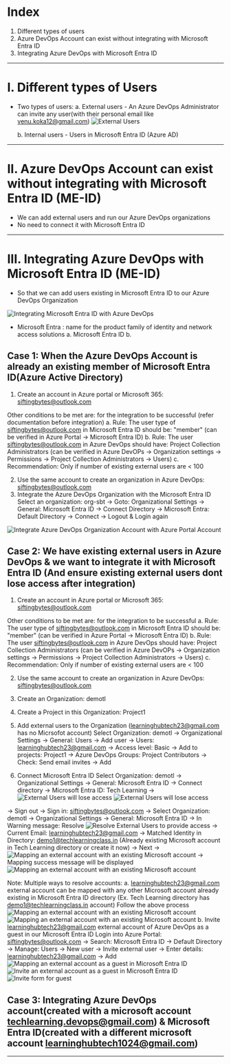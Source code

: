# Index
1. Different types of users
2. Azure DevOps Account can exist without integrating with Microsoft Entra ID
3. Integrating Azure DevOps with Microsoft Entra ID 
--------------------------------------------------------------------------------------------------------------------------------------------------------------------------------------------------------------------------------------------------------------------------------------------------------
# I. Different types of Users
 - Two types of users:
    a. External users - An Azure DevOps Administrator can invite any user(with their personal email like venu.koka12@gmail.com) 
![External Users](../assets/external-user.png)

    b. Internal users - Users in Microsoft Entra ID (Azure AD)
       
--------------------------------------------------------------------------------------------------------------------------------------------------------------------------------------------------------------------------------------------------------------------------------------------------------
# II. Azure DevOps Account can exist without integrating with Microsoft Entra ID (ME-ID)
 - We can add external users and run our Azure DevOps organizations
 - No need to connect it with Microsoft Entra ID 

--------------------------------------------------------------------------------------------------------------------------------------------------------------------------------------------------------------------------------------------------------------------------------------------------------
# III. Integrating Azure DevOps with Microsoft Entra ID (ME-ID)
 - So that we can add users existing in Microsoft Entra ID to our Azure DevOps Organization
   
![Integrating Microsoft Entra ID with Azure DevOps](../assets/integrate-devops-entra-id.png)

 - Microsoft Entra : name for the product family of identity and network access solutions
   a. Microsoft Entra ID
   b. 

   
## Case 1: When the Azure DevOps Account is already an existing member of Microsoft Entra ID(Azure Active Directory)
1. Create an account in Azure portal or Microsoft 365: siftingbytes@outlook.com

Other conditions to be met are: for the integration to be successful (refer documentation before integration)
  a. Rule: The user type of siftingbytes@outlook.com in Microsoft Entra ID should be: "member" (can be verified in Azure Portal -> Microsoft Entra ID)
  b. Rule: The user siftingbytes@outlook.com in Azure DevOps should have: Project Collection Administrators (can be verified in Azure DevOPs -> Organization settings -> Permissions -> Project Collection Administrators -> Users)
  c. Recommendation: Only if number of existing external users are < 100
  
2. Use the same account to create an organization in Azure DevOps: siftingbytes@outlook.com
3. Integrate the Azure DevOps Organization with the Microsoft Entra ID
Select an organization: org-sbt -> Goto: Organizational Settings -> General: Microsoft Entra ID -> Connect Directory -> Microsoft Entra: Default Directory -> Connect -> Logout & Login again

![Integrate Azure DevOps Organization Account with Azure Portal Account](../assets/integrate-devops-entra-with-same-account.png)


## Case 2: We have existing external users in Azure DevOps & we want to integrate it with Microsoft Entra ID (And ensure existing external users dont lose access after integration)
1. Create an account in Azure portal or Microsoft 365: siftingbytes@outlook.com

Other conditions to be met are: for the integration to be successful
  a. Rule: The user type of siftingbytes@outlook.com in Microsoft Entra ID should be: "member" (can be verified in Azure Portal -> Microsoft Entra ID)
  b. Rule: The user siftingbytes@outlook.com in Azure DevOps should have: Project Collection Administrators (can be verified in Azure DevOPs -> Organization settings -> Permissions -> Project Collection Administrators -> Users)
  c. Recommendation: Only if number of existing external users are < 100
  
2. Use the same account to create an organization in Azure DevOps: siftingbytes@outlook.com
3. Create an Organization: demotl
4. Create a Project in this Organization: Project1
5. Add external users to the Organization (learninghubtech23@gmail.com has no Micrsofot account)
Select Organization: demotl -> Organizational Settings -> General: Users -> Add user -> Users: learninghubtech23@gmail.com -> Access level: Basic -> Add to projects: Project1 -> Azure DevOps Groups: Project Contributors -> Check: Send email invites -> Add

6. Connect Microsoft Entra ID
Select Organization: demotl -> Organizational Settings -> General: Microsoft Entra ID -> Connect directory -> Microsoft Entra ID: Tech Learning ->
![External Users will lose access](../assets/external-users-lose-connecting.png)
![External Users will lose access](../assets/external-users-lose-connecting-two.png)

-> Sign out 
-> Sign in: siftingbytes@outlook.com -> Select Organization: demotl -> Organizational Settings 
-> General: Microsoft Entra ID -> In Warning message: Resolve
![Resolve External Users to provide access](../assets/resolve-external-users-lose-connecting.png)
-> Current Email: learninghubtech23@gmail.com -> Matched Identity in Directory: demo1@techlearningclass.in (Already existing Microsoft account in Tech Learning directory or create it now) -> Next -> 
![Mapping an external account with an existing Microsoft account](../assets/mapping-two-different-accounts.png)
-> Mapping success message will be displayed
![Mapping an external account with an existing Microsoft account](../assets/mapping-two-different-accounts-three.png)

Note: Multiple ways to resolve accounts:
      a. learninghubtech23@gmail.com external account can be mapped with any other Microsoft account already existing in Microsoft Entra ID directory (Ex. Tech Learning directory has demo1@techlearningclass.in account)
         Follow the above process
![Mapping an external account with an existing Microsoft account](../assets/mapping-two-different-accounts.png)
![Mapping an external account with an existing Microsoft account](../assets/mapping-two-different-accounts-three.png)
      b. Invite learninghubtech23@gmail.com external account of Azure DevOps as a guest in our Microsoft Entra ID 
         Login into Azure Portal: siftingbytes@outlook.com ->  Search: Microsoft Entra ID -> Default Directory -> Manage: Users -> New user -> Invite external user -> Enter details: learninghubtech23@gmail.com -> Add
![Mapping an external account as a guest in Microsoft Entra ID](../assets/mapping-external-as-guest.png)      
![Invite an external account as a guest in Microsoft Entra ID](../assets/invite-gues-user-entra.png)
![Invite form for guest](../assets/invitation-form-guest.png)


## Case 3: Integrating Azure DevOps account(created with a microsoft account techlearning.devops@gmail.com) & Microsoft Entra ID(created with a different microsoft account learninghubtech1024@gmail.com)


--------------------------------------------------------------------------------------------------------------------------------------------------------------------------------------------------------------------------------------------------------------------------------------------------------
